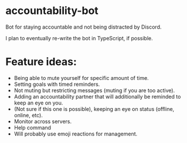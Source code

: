 # accountability-bot

Bot for staying accountable and not being distracted by Discord. 

I plan to eventually re-write the bot in TypeScript, if possible.


# Feature ideas:

- Being able to mute yourself for specific amount of time.
- Setting goals with timed reminders.
- Not muting but restricting messages (muting if you are too active).
- Adding an accountability partner that will additionally be reminded to keep an eye on you.
- (Not sure if this one is possible), keeping an eye on status (offline, online, etc).
- Monitor across servers.
- Help command
- Will probably use emoji reactions for management.